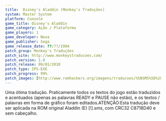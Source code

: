 ```yaml
---
title:  Disney's Aladdin (Monkey's Traduções)
system: Master System
platform: Console
game_title: Disney's Aladdin
game_category: Ação / Plataforma
game_players: 1
game_developer: Nexa
game_publisher: Sega
game_release_date: ??/??/1994
patch_group: Monkey's Traduções
patch_site: http://www.monkeystraducoes.com/
patch_version: 1.0
patch_release: 09/01/2010
patch_type: IPS-EXE
patch_progress: 99%
patch_images: [http://www.romhackers.org/imagens/traducoes/%5BSMS%5D%20Aladdin%20-%20Monkey's%20Tradu%C3%A7%C3%B5es%20-%201.png,http://www.romhackers.org/imagens/traducoes/%5BSMS%5D%20Aladdin%20-%20Monkey's%20Tradu%C3%A7%C3%B5es%20-%202.png,http://www.romhackers.org/imagens/traducoes/%5BSMS%5D%20Aladdin%20-%20Monkey's%20Tradu%C3%A7%C3%B5es%20-%203.png]
---
```

Uma ótima tradução. Praticamente todos os textos do jogo estão traduzidos e acentuados (apenas as palavras READY e PAUSE não estão), e os textos / palavras em forma de gráfico foram editados.ATENÇÃO:Esta tradução deve ser aplicada na ROM original Aladdin (E) [!].sms, com CRC32 C8718D40 e sem cabeçalho.